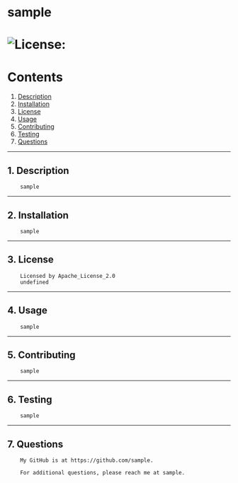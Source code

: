  
# sample
# ![License:](https://img.shields.io/badge/license-Apache_License_2.0-blue)

# Contents 

1.  [Description](#description)
2.  [Installation](#installation)
3.  [License](#license)
4.  [Usage](#usage)
5.  [Contributing](#contributing)
6.  [Testing](#testing)
7.  [Questions](#questions)

___

## 1.   Description
    
        sample

___

## 2.   Installation

        sample

___

## 3.   License

        Licensed by Apache_License_2.0
        undefined

___

## 4.   Usage

        sample

___

## 5.   Contributing

        sample

___

## 6.   Testing 

        sample

___

## 7.   Questions

        My GitHub is at https://github.com/sample.

        For additional questions, please reach me at sample.
